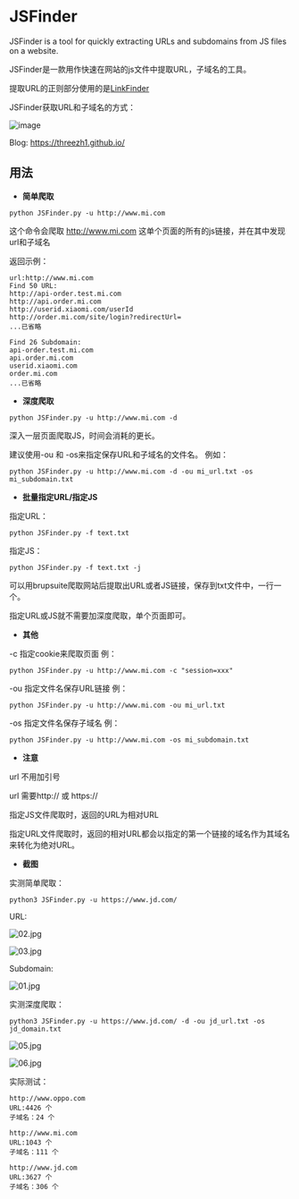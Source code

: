 # JSFinder

JSFinder is a tool for quickly extracting URLs and subdomains from JS files on a website.

JSFinder是一款用作快速在网站的js文件中提取URL，子域名的工具。

提取URL的正则部分使用的是[LinkFinder](https://github.com/GerbenJavado/LinkFinder) 

JSFinder获取URL和子域名的方式：

![image](https://i.loli.net/2020/05/24/R2fImgNZHPkvhEj.png)

Blog: https://threezh1.github.io/

## 用法

- **简单爬取**

```
python JSFinder.py -u http://www.mi.com
```

这个命令会爬取 http://www.mi.com 这单个页面的所有的js链接，并在其中发现url和子域名

返回示例：

```
url:http://www.mi.com                                         
Find 50 URL:                                                  
http://api-order.test.mi.com                                  
http://api.order.mi.com                                       
http://userid.xiaomi.com/userId                               
http://order.mi.com/site/login?redirectUrl=                                                   
...已省略                            
                                                              
Find 26 Subdomain:                                            
api-order.test.mi.com                                         
api.order.mi.com                                              
userid.xiaomi.com                                             
order.mi.com                                                                                              
...已省略

```

- **深度爬取**

```
python JSFinder.py -u http://www.mi.com -d
```

深入一层页面爬取JS，时间会消耗的更长。

建议使用-ou 和 -os来指定保存URL和子域名的文件名。 例如：

```
python JSFinder.py -u http://www.mi.com -d -ou mi_url.txt -os mi_subdomain.txt
```

- **批量指定URL/指定JS**

指定URL：

```
python JSFinder.py -f text.txt
```

指定JS：

```
python JSFinder.py -f text.txt -j
```

可以用brupsuite爬取网站后提取出URL或者JS链接，保存到txt文件中，一行一个。

指定URL或JS就不需要加深度爬取，单个页面即可。

- **其他**

-c 指定cookie来爬取页面 例：

```
python JSFinder.py -u http://www.mi.com -c "session=xxx"
```

-ou 指定文件名保存URL链接 例：

```
python JSFinder.py -u http://www.mi.com -ou mi_url.txt
```

-os 指定文件名保存子域名 例：

```
python JSFinder.py -u http://www.mi.com -os mi_subdomain.txt
```

- **注意**

url 不用加引号

url 需要http:// 或 https://

指定JS文件爬取时，返回的URL为相对URL

指定URL文件爬取时，返回的相对URL都会以指定的第一个链接的域名作为其域名来转化为绝对URL。

- **截图**

实测简单爬取：

```
python3 JSFinder.py -u https://www.jd.com/
```

URL:

![02.jpg](https://i.loli.net/2020/05/24/aROFI5fC3UyK8EP.jpg)

![03.jpg](https://i.loli.net/2020/05/24/rXC4Bba7oMw8AHW.jpg)

Subdomain:

![01.jpg](https://i.loli.net/2020/05/24/69WvDmy7al4hQfd.jpg)

实测深度爬取：

```
python3 JSFinder.py -u https://www.jd.com/ -d -ou jd_url.txt -os jd_domain.txt
```

![05.jpg](https://i.loli.net/2020/05/24/dhxTQnaW4ef9Vzu.jpg)

![06.jpg](https://i.loli.net/2020/05/24/NAX9PnLaW6melVk.jpg)

实际测试：
```
http://www.oppo.com
URL:4426 个
子域名：24 个

http://www.mi.com
URL:1043 个
子域名：111 个

http://www.jd.com
URL:3627 个
子域名：306 个
```
